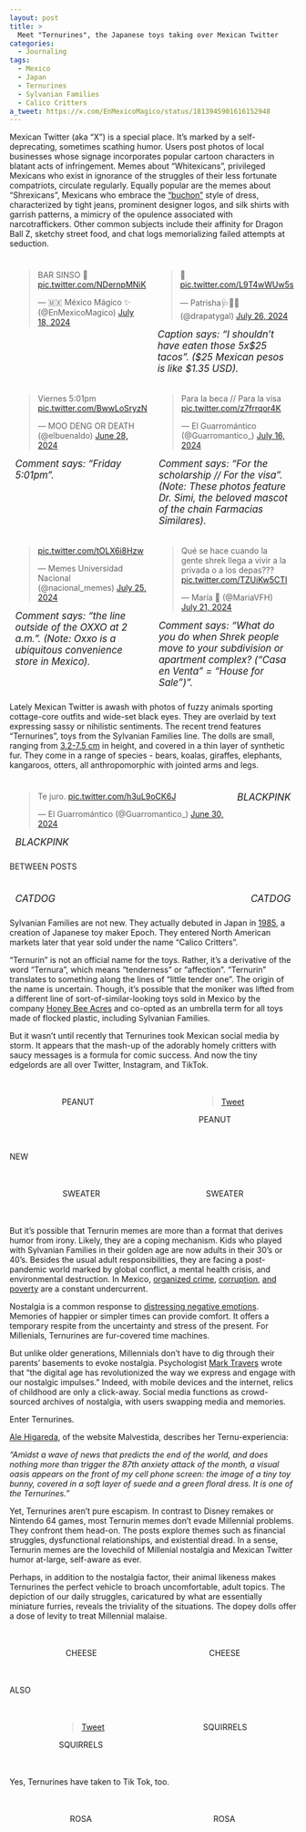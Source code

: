 ```yaml
---
layout: post
title: >
  Meet "Ternurines", the Japanese toys taking over Mexican Twitter
categories:
  - Journaling
tags:
  - Mexico
  - Japan
  - Ternurines
  - Sylvanian Families
  - Calico Critters
a_tweet: https://x.com/EnMexicoMagico/status/1813945901616152948
---
```


Mexican Twitter (aka “X”) is a special place.  It’s marked by a self-deprecating, sometimes scathing humor.  Users post photos of local businesses whose signage incorporates popular cartoon characters in blatant acts of infringement.  Memes about “Whitexicans”, privileged Mexicans who exist in ignorance of the struggles of their less fortunate compatriots, circulate regularly.  Equally popular are the memes about “Shrexicans”, Mexicans who embrace the [“buchon”](https://www.milenio.com/cultura/por-que-les-dicen-buchones-buchonas-relacion-con-narcocultura) style of dress, characterized by tight jeans, prominent designer logos, and silk shirts with garrish patterns, a mimicry of the opulence associated with narcotraffickers.  Other common subjects include their affinity for Dragon Ball Z, sketchy street food, and chat logs memorializing failed attempts at seduction. 
<style>
    .tweet-container {
        display: flex;
        justify-content: space-between;
    }
    .tweet {
        flex: 1;
        margin: 10px;
    }
    .caption {
        text-align: left;
        font-style: italic;
        margin-top: 5px;
    }
</style>

<div class="tweet-container">
    <div class="tweet">
        <blockquote class="twitter-tweet">
            <p lang="es" dir="ltr">BAR SINSO 🍻 <a href="https://t.co/NDernpMNiK">pic.twitter.com/NDernpMNiK</a></p>— 🇲🇽 México Mágico ✨ (@EnMexicoMagico) <a href="https://twitter.com/EnMexicoMagico/status/1813945901616152948?ref_src=twsrc%5Etfw">July 18, 2024</a>
        </blockquote>
    </div>
    <div class="tweet">
        <blockquote class="twitter-tweet">
            <p lang="qme" dir="ltr">🥴 <a href="https://t.co/L9T4wWUw5s">pic.twitter.com/L9T4wWUw5s</a></p>— Patrisha🩺🌷🌟 (@drapatygal) <a href="https://twitter.com/drapatygal/status/1816919085768409295?ref_src=twsrc%5Etfw">July 26, 2024</a>
        </blockquote>
        <div class="caption">Caption says: “I shouldn’t have eaten those 5x$25 tacos”. ($25 Mexican pesos is like $1.35 USD).</div>
    </div>
</div>
<script async src="https://platform.twitter.com/widgets.js" charset="utf-8"></script>

<style>
    .tweet-container {
        display: flex;
        justify-content: space-between;
    }
    .tweet {
        flex: 1;
        margin: 10px;
    }
    .caption {
        text-align: left;
        font-style: italic;
        margin-top: 5px;
    }
</style>

<div class="tweet-container">
    <div class="tweet">
        <blockquote class="twitter-tweet">
            <p lang="es" dir="ltr">Viernes 5:01pm <a href="https://t.co/BwwLoSryzN">pic.twitter.com/BwwLoSryzN</a></p>— MOO DENG OR DEATH (@elbuenaldo) <a href="https://twitter.com/elbuenaldo/status/1806793628255395958?ref_src=twsrc%5Etfw">June 28, 2024</a>
        </blockquote>
        <div class="caption">Comment says: “Friday 5:01pm”.</div>
    </div>
    <div class="tweet">
        <blockquote class="twitter-tweet">
            <p lang="es" dir="ltr">Para la beca // Para la visa <a href="https://t.co/z7frrqor4K">pic.twitter.com/z7frrqor4K</a></p>— El Guarromántico (@Guarromantico_) <a href="https://twitter.com/Guarromantico_/status/1813241671783752156?ref_src=twsrc%5Etfw">July 16, 2024</a>
        </blockquote>
        <div class="caption">Comment says: “For the scholarship // For the visa”. (Note: These photos feature Dr. Simi, the beloved mascot of the chain Farmacias Similares).</div>
    </div>
</div>
<script async src="https://platform.twitter.com/widgets.js" charset="utf-8"></script>

<style>
    .tweet-container {
        display: flex;
        justify-content: space-between;
    }
    .tweet {
        flex: 1;
        margin: 10px;
    }
    .caption {
        text-align: left;
        font-style: italic;
        margin-top: 5px;
    }
</style>

<div class="tweet-container">
    <div class="tweet">
        <blockquote class="twitter-tweet">
            <p lang="zxx" dir="ltr"><a href="https://t.co/tOLX6i8Hzw">pic.twitter.com/tOLX6i8Hzw</a></p>— Memes Universidad Nacional (@nacional_memes) <a href="https://twitter.com/nacional_memes/status/1816281813192434114?ref_src=twsrc%5Etfw">July 25, 2024</a>
        </blockquote>
        <div class="caption">Comment says: “the line outside of the OXXO at 2 a.m.”. (Note: Oxxo is a ubiquitous convenience store in Mexico).</div>
    </div>
    <div class="tweet">
        <blockquote class="twitter-tweet">
            <p lang="es" dir="ltr">Qué se hace cuando la gente shrek llega a vivir a la privada o a los depas??? <a href="https://t.co/TZUiKw5CTI">pic.twitter.com/TZUiKw5CTI</a></p>— María 💙 (@MariaVFH) <a href="https://twitter.com/MariaVFH/status/1814880546142691809?ref_src=twsrc%5Etfw">July 21, 2024</a>
        </blockquote>
        <div class="caption">Comment says: “What do you do when Shrek people move to your subdivision or apartment complex? (“Casa en Venta” = “House for Sale”)”.</div>
    </div>
</div>
<script async src="https://platform.twitter.com/widgets.js" charset="utf-8"></script>

Lately Mexican Twitter is awash with photos of fuzzy animals sporting cottage-core outfits and wide-set black eyes.  They are overlaid by text expressing sassy or nihilistic sentiments.  The recent trend features “Ternurines”, toys from the Sylvanian Families line.  The dolls are small, ranging from [3.2-7.5 cm](https://mimorelia.com/noticias/entretenimiento/este-es-el-origen-de-la-popularidad-de-los-ternurines-los-juguetes-que-conquistan-corazones-en-redes-sociales) in height, and covered in a thin layer of synthetic fur.  They come in a range of species - bears, koalas, giraffes, elephants, kangaroos, otters, all anthropomorphic with jointed arms and legs.

<div class="container">
    <div class="post">
        <blockquote class="twitter-tweet">
            <p lang="es" dir="ltr">Te juro. <a href="https://t.co/h3uL9oCK6J">pic.twitter.com/h3uL9oCK6J</a></p>— El Guarromántico (@Guarromantico_) <a href="https://twitter.com/Guarromantico_/status/1807270415196135714?ref_src=twsrc%5Etfw">June 30, 2024</a>
        </blockquote>
        <div class="caption">BLACKPINK</div>
    </div>
    <div class="post">
        <blockquote class="instagram-media" data-instgrm-permalink="https://www.instagram.com/p/C92ZyuQu0Ws/?utm_source=ig_web_copy_link" data-instgrm-version="14"></blockquote>
        <div class="caption">BLACKPINK</div>
    </div>
</div>

<script async src="https://platform.twitter.com/widgets.js" charset="utf-8"></script>
<script async src="//www.instagram.com/embed.js"></script>

<style>
    .container {
        display: flex;
        justify-content: space-between;
        align-items: flex-start;
    }
    .post {
        margin: 10px;
    }
    .caption {
        text-align: left;
        font-size: 1.2em;
        margin-top: 10px;
    }
</style>

BETWEEN POSTS

<div class="container">
    <div class="post">
        <blockquote class="instagram-media" data-instgrm-permalink="https://www.instagram.com/p/C9dcJq8psUt/?utm_source=ig_web_copy_link&igshid=MzRlODBiNWFlZA%3D%3D" data-instgrm-version="14"></blockquote>
        <div class="caption">CATDOG</div>
    </div>
    <div class="post">
        <blockquote class="instagram-media" data-instgrm-permalink="https://www.instagram.com/p/C8hs7IVuLKg/?img_index=1" data-instgrm-version="14"></blockquote>
        <div class="caption">CATDOG</div>
    </div>
</div>

<script async src="//www.instagram.com/embed.js"></script>

<style>
    .container {
        display: flex;
        justify-content: space-between;
        align-items: flex-start;
    }
    .post {
        margin: 10px;
    }
    .caption {
        text-align: left;
        font-size: 1.2em;
        margin-top: 10px;
    }
</style>

Sylvanian Families are not new.  They actually debuted in Japan in [1985](https://sylvanianfamiliesvillage.wordpress.com/2012/08/01/the-birth-of-sylvanian-families/), a creation of Japanese toy maker Epoch.  They entered North American markets later that year sold under the name “Calico Critters”.  

“Ternurin” is not an official name for the toys.  Rather, it’s a derivative of the word “Ternura”, which means “tenderness” or “affection”.  “Ternurin” translates to something along the lines of “little tender one”.  The origin of the name is uncertain.  Though, it’s possible that the moniker was lifted from a different line of sort-of-similar-looking toys sold in Mexico by the company [Honey Bee Acres](https://www.milenio.com/virales/ternurines-origen-e-historia-del-juguete-japones) and co-opted as an umbrella term for all toys made of flocked plastic, including Sylvanian Families.  

But it wasn’t until recently that Ternurines took Mexican social media by storm.  It appears that the mash-up of the adorably homely critters with saucy messages is a formula for comic success.  And now the tiny edgelords are all over Twitter, Instagram, and TikTok. 

<div style="display: flex; justify-content: space-around;">
    <div style="margin: 20px;">
        <blockquote class="instagram-media" data-instgrm-permalink="https://www.instagram.com/p/C9jXhTlORp2/?utm_source=ig_web_copy_link&igsh=MzRlODBiNWFlZA%3D%3D" data-instgrm-version="14"></blockquote>
        <p style="text-align: left;">PEANUT</p>
    </div>
    <div style="margin: 20px;">
        <blockquote class="twitter-tweet"><a href="https://twitter.com/Guarromantico_/status/1811752641242050877">Tweet</a></blockquote>
        <p style="text-align: left;">PEANUT</p>
    </div>
</div>

<script async src="//www.instagram.com/embed.js"></script>
<script async src="//platform.twitter.com/widgets.js" charset="utf-8"></script>

NEW

<div style="display: flex; justify-content: space-around;">
    <div style="margin: 20px;">
        <blockquote class="instagram-media" data-instgrm-permalink="https://www.instagram.com/p/C6O-2DlvJYC/?utm_source=ig_web_copy_link&igsh=MzRlODBiNWFlZA==" data-instgrm-version="14"></blockquote>
        <p style="text-align: left;">SWEATER</p>
    </div>
    <div style="margin: 20px;">
        <blockquote class="instagram-media" data-instgrm-permalink="https://www.instagram.com/p/C-F0uwbJwc2/?utm_source=ig_web_copy_link" data-instgrm-version="14"></blockquote>
        <p style="text-align: left;">SWEATER</p>
    </div>
</div>

<script async src="//www.instagram.com/embed.js"></script>

But it’s possible that Ternurin memes are more than a format that derives humor from irony.  Likely, they are a coping mechanism.  Kids who played with Sylvanian Families in their golden age are now adults in their 30’s or 40’s.  Besides the usual adult responsibilities, they are facing a post-pandemic world marked by global conflict, a mental health crisis, and environmental destruction.  In Mexico, [organized crime](https://www.statista.com/statistics/1071904/mexico-main-problems-opinion-leaders-journalists/), [corruption](https://www.statista.com/statistics/1071904/mexico-main-problems-opinion-leaders-journalists/), [and poverty](https://www.statista.com/statistics/1071904/mexico-main-problems-opinion-leaders-journalists/) are a constant undercurrent.  

Nostalgia is a common response to [distressing negative emotions](https://www.psychologytoday.com/us/blog/supersurvivors/202109/why-nostalgia-is-the-rise).  Memories of happier or simpler times can provide comfort.  It offers a temporary respite from the uncertainty and stress of the present.  For Millenials, Ternurines are fur-covered time machines.  

But unlike older generations, Millennials don’t have to dig through their parents’ basements to evoke nostalgia.  Psychologist [Mark Travers](https://www.forbes.com/sites/traversmark/2024/02/16/a-psychologist-explains-the-new-age-nostalgia-trend/) wrote that “the digital age has revolutionized the way we express and engage with our nostalgic impulses.”  Indeed, with mobile devices and the internet, relics of childhood are only a click-away.  Social media functions as crowd-sourced archives of nostalgia, with users swapping media and memories.  

Enter Ternurines.

[Ale Higareda](https://malvestida.com/2024/02/ternurines-el-antidoto-para-la-desesperanza-millennial/), of the website Malvestida, describes her Ternu-experiencia: 

*“Amidst a wave of news that predicts the end of the world, and does nothing more than trigger the 87th anxiety attack of the month, a visual oasis appears on the front of my cell phone screen: the image of a tiny toy bunny, covered in a soft layer of suede and a green floral dress. It is one of the Ternurines.”*

Yet, Ternurines aren’t pure escapism.  In contrast to Disney remakes or Nintendo 64 games, most Ternurin memes don’t evade Millennial problems.  They confront them head-on.  The posts explore themes such as financial struggles, dysfunctional relationships, and existential dread.  In a sense, Ternurin memes are the lovechild of Millenial nostalgia and Mexican Twitter humor at-large, self-aware as ever.  

Perhaps, in addition to the nostalgia factor, their animal likeness makes Ternurines the perfect vehicle to broach uncomfortable, adult topics.  The depiction of our daily struggles, caricatured by what are essentially miniature furries, reveals the triviality of the situations.  The dopey dolls offer a dose of levity to treat Millennial malaise.  

<div style="display: flex; justify-content: space-around;">
    <div style="margin: 20px;">
        <blockquote class="instagram-media" data-instgrm-permalink="https://www.instagram.com/p/C6ezzI5PBsE/?utm_source=ig_web_copy_link&igsh=MzRlODBiNWFlZA%3D%3D" data-instgrm-version="14"></blockquote>
        <p style="text-align: left;">CHEESE</p>
    </div>
    <div style="margin: 20px;">
        <blockquote class="instagram-media" data-instgrm-permalink="https://www.instagram.com/p/C3yRVEoSaHY/?utm_source=ig_web_copy_link&igsh=MzRlODBiNWFlZA%3D%3D" data-instgrm-version="14"></blockquote>
        <p style="text-align: left;">CHEESE</p>
    </div>
</div>

<script async src="//www.instagram.com/embed.js"></script>

ALSO

<div style="display: flex; justify-content: space-around;">
    <div style="margin: 20px;">
        <blockquote class="twitter-tweet">
            <a href="https://x.com/BettLovett/status/1819789835265282290">Tweet</a>
        </blockquote>
        <p style="text-align: left;">SQUIRRELS</p>
    </div>
    <div style="margin: 20px;">
        <blockquote class="instagram-media" data-instgrm-permalink="https://www.instagram.com/p/C9sGKg-upa0/?utm_source=ig_web_copy_link&igsh=MzRlODBiNWFlZA%3D%3D" data-instgrm-version="14"></blockquote>
        <p style="text-align: left;">SQUIRRELS</p>
    </div>
</div>

<script async src="//platform.twitter.com/widgets.js" charset="utf-8"></script>
<script async src="//www.instagram.com/embed.js"></script>

Yes, Ternurines have taken to Tik Tok, too. 

<div style="display: flex; justify-content: space-around;">
    <div style="margin: 20px;">
        <blockquote class="tiktok-embed" cite="https://www.tiktok.com/t/ZTNC8vcQT/" data-video-id="1">
            <section> </section>
        </blockquote>
        <p style="text-align: left;">ROSA</p>
    </div>
    <div style="margin: 20px;">
        <blockquote class="tiktok-embed" cite="https://www.tiktok.com/t/ZTNC8KC9v/" data-video-id="2">
            <section> </section>
        </blockquote>
        <p style="text-align: left;">ROSA</p>
    </div>
</div>

<script async src="https://www.tiktok.com/embed.js"></script>

